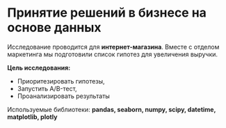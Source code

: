 # Принятие решений в бизнесе на основе данных

Исследование проводится для **интернет-магазина**. Вместе с отделом маркетинга мы подготовили список гипотез для увеличения выручки.

**Цель исследования:** 

- Приоритезировать гипотезы, 
- Запустить A/B-тест,
- Проанализировать результаты


Используемые библиотеки: **pandas, seaborn, numpy, scipy, datetime, matplotlib, plotly**
